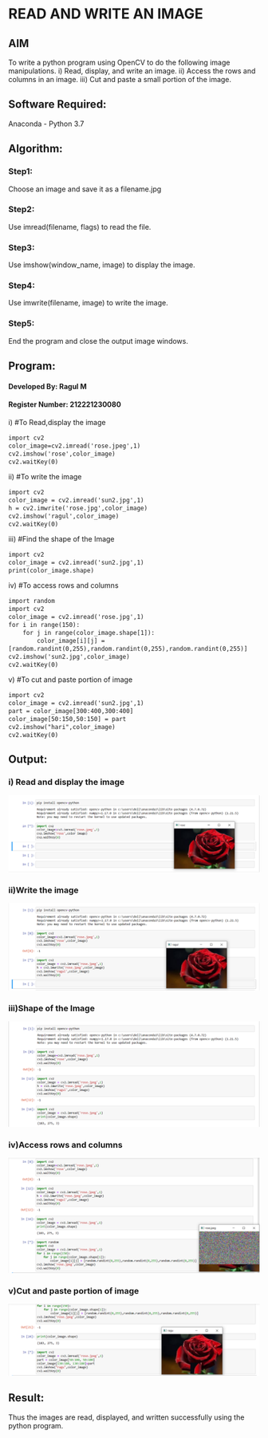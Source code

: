 # READ AND WRITE AN IMAGE
## AIM
To write a python program using OpenCV to do the following image manipulations.
i) Read, display, and write an image.
ii) Access the rows and columns in an image.
iii) Cut and paste a small portion of the image.

## Software Required:
Anaconda - Python 3.7
## Algorithm:
### Step1:
Choose an image and save it as a filename.jpg
### Step2:
Use imread(filename, flags) to read the file.
### Step3:
Use imshow(window_name, image) to display the image.
### Step4:
Use imwrite(filename, image) to write the image.
### Step5:
End the program and close the output image windows.
## Program:
#### Developed By: Ragul M
#### Register Number: 212221230080
i) #To Read,display the image
```
import cv2
color_image=cv2.imread('rose.jpeg',1)
cv2.imshow('rose',color_image)
cv2.waitKey(0)
```
ii) #To write the image
```
import cv2
color_image = cv2.imread('sun2.jpg',1)
h = cv2.imwrite('rose.jpg',color_image)
cv2.imshow('ragul',color_image)
cv2.waitKey(0) 
```
iii) #Find the shape of the Image
```
import cv2
color_image = cv2.imread('sun2.jpg',1)
print(color_image.shape)
```
iv) #To access rows and columns
```
import random
import cv2
color_image = cv2.imread('rose.jpg',1)
for i in range(150):
    for j in range(color_image.shape[1]):
        color_image[i][j] = [random.randint(0,255),random.randint(0,255),random.randint(0,255)]
cv2.imshow('sun2.jpg',color_image)
cv2.waitKey(0)
```
v) #To cut and paste portion of image
```
import cv2
color_image = cv2.imread('sun2.jpg',1)
part = color_image[300:400,300:400]
color_image[50:150,50:150] = part
cv2.imshow("hari",color_image)
cv2.waitKey(0)
```

## Output:

### i) Read and display the image
![dip11](1.png)


### ii)Write the image
![dip12](2.png)


### iii)Shape of the Image
![image](3.png)


### iv)Access rows and columns
![dip13](4.png)


### v)Cut and paste portion of image
![dip14](5.png)


## Result:
Thus the images are read, displayed, and written successfully using the python program.
